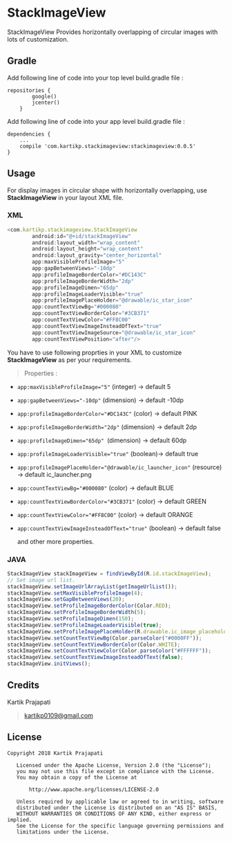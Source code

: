 # StackImageView
StackImageView Provides horizontally overlapping of circular images with lots of customization.
## Gradle
Add following line of code into your top level build.gradle file :
```
repositories {
        google()
        jcenter()
    }
```
Add following line of code into your app level build.gradle file :
```
dependencies {
    ...
    compile 'com.kartikp.stackimageview:stackimageview:0.0.5'
}
```
## Usage
For display images in circular shape with horizontally overlapping, use **StackImageView** in your layout XML file.
### XML
```javascript
<com.kartikp.stackimageview.StackImageView
        android:id="@+id/stackImageView"
        android:layout_width="wrap_content"
        android:layout_height="wrap_content"
        android:layout_gravity="center_horizontal"
        app:maxVisibleProfileImage="5"
        app:gapBetweenViews="-10dp"
        app:profileImageBorderColor="#DC143C"
        app:profileImageBorderWidth="2dp"
        app:profileImageDimen="65dp"
        app:profileImageLoaderVisible="true"
        app:profileImagePlaceHolder="@drawable/ic_star_icon"
        app:countTextViewBg="#000080"
        app:countTextViewBorderColor="#3CB371"
        app:countTextViewColor="#FF8C00"
        app:countTextViewImageInsteadOfText="true"
        app:countTextViewImageSource="@drawable/ic_star_icon"
        app:countTextViewPosition="after"/>
```
You have to use following proprties in your XML to customize **StackImageView** as per your requirements.
> Properties :
- `app:maxVisibleProfileImage="5"` (integer) -> default 5
- `app:gapBetweenViews="-10dp"` (dimension) -> default -10dp
- `app:profileImageBorderColor="#DC143C"` (color) -> default PINK
- `app:profileImageBorderWidth="2dp"` (dimension) -> default 2dp
- `app:profileImageDimen="65dp" `(dimension) -> default 60dp
- `app:profileImageLoaderVisible="true"` (boolean)-> default true
- `app:profileImagePlaceHolder="@drawable/ic_launcher_icon"` (resource) -> default ic_launcher.png
- `app:countTextViewBg="#000080"` (color) -> default BLUE
- `app:countTextViewBorderColor="#3CB371"` (color) -> default GREEN
- `app:countTextViewColor="#FF8C00"` (color) -> default ORANGE
- `app:countTextViewImageInsteadOfText="true"` (boolean) -> default false

   and other more properties.
### JAVA
```javascript
StackImageView stackImageView = findViewById(R.id.stackImageView);
// Set image url list.
stackImageView.setImageUrlArrayList(getImageUrlList());
stackImageView.setMaxVisibleProfileImage(4);
stackImageView.setGapBetweenViews(20);
stackImageView.setProfileImageBorderColor(Color.RED);
stackImageView.setProfileImageBorderWidth(5);
stackImageView.setProfileImageDimen(150);
stackImageView.setProfileImageLoaderVisible(true);
stackImageView.setProfileImagePlaceHolder(R.drawable.ic_image_placeholder_icon);
stackImageView.setCountTextViewBg(Color.parseColor("#0000FF"));
stackImageView.setCountTextViewBorderColor(Color.WHITE);
stackImageView.setCountTextViewColor(Color.parseColor("#FFFFFF"));
stackImageView.setCountTextViewImageInsteadOfText(false);
stackImageView.initViews();
```
## Credits
Kartik Prajapati
> kartikp0109@gmail.com
## License
````
Copyright 2018 Kartik Prajapati

   Licensed under the Apache License, Version 2.0 (the "License");
   you may not use this file except in compliance with the License.
   You may obtain a copy of the License at

       http://www.apache.org/licenses/LICENSE-2.0

   Unless required by applicable law or agreed to in writing, software
   distributed under the License is distributed on an "AS IS" BASIS,
   WITHOUT WARRANTIES OR CONDITIONS OF ANY KIND, either express or implied.
   See the License for the specific language governing permissions and
   limitations under the License.
````
